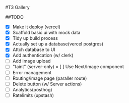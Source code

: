 #T3 Gallery

##TODO
- [x] Make it deploy (vercel)
- [x] Scaffold basic ui with mock data
- [x] Tidy up build process
- [x] Actually set up a database(vercel postgres)
- [x] Attch database to UI
- [x] Add authentication (w/ clerk)
- [ ] Add image upload
- [ ] "taint" (server-only)
= [ ] Use Next/Image component
- [ ] Error management 
- [ ] Routing/image page (paraller route)
- [ ] Delete button (w/ Server actions)
- [ ] Analytics(posthog)
- [ ] Ratelimits (upstash)